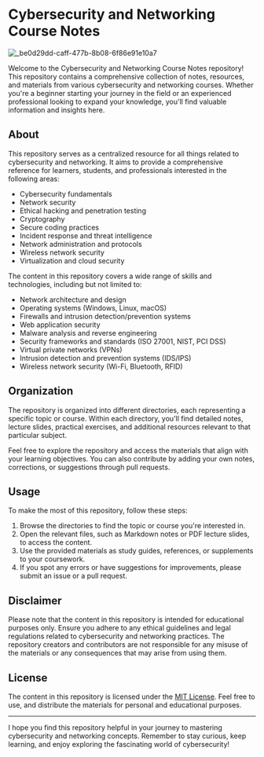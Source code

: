 # Cybersecurity and Networking Course Notes
![_be0d29dd-caff-477b-8b08-6f86e91e10a7](https://github.com/sinapordanesh/Cybersecurity-Networking-Course-Notes/assets/74850874/3a7f7c17-b18f-4066-aacf-a9b5d560fcb6)

Welcome to the Cybersecurity and Networking Course Notes repository! This repository contains a comprehensive collection of notes, resources, and materials from various cybersecurity and networking courses. Whether you're a beginner starting your journey in the field or an experienced professional looking to expand your knowledge, you'll find valuable information and insights here.

## About

This repository serves as a centralized resource for all things related to cybersecurity and networking. It aims to provide a comprehensive reference for learners, students, and professionals interested in the following areas:

- Cybersecurity fundamentals
- Network security
- Ethical hacking and penetration testing
- Cryptography
- Secure coding practices
- Incident response and threat intelligence
- Network administration and protocols
- Wireless network security
- Virtualization and cloud security

The content in this repository covers a wide range of skills and technologies, including but not limited to:

- Network architecture and design
- Operating systems (Windows, Linux, macOS)
- Firewalls and intrusion detection/prevention systems
- Web application security
- Malware analysis and reverse engineering
- Security frameworks and standards (ISO 27001, NIST, PCI DSS)
- Virtual private networks (VPNs)
- Intrusion detection and prevention systems (IDS/IPS)
- Wireless network security (Wi-Fi, Bluetooth, RFID)

## Organization

The repository is organized into different directories, each representing a specific topic or course. Within each directory, you'll find detailed notes, lecture slides, practical exercises, and additional resources relevant to that particular subject.

Feel free to explore the repository and access the materials that align with your learning objectives. You can also contribute by adding your own notes, corrections, or suggestions through pull requests.

## Usage

To make the most of this repository, follow these steps:

1. Browse the directories to find the topic or course you're interested in.
2. Open the relevant files, such as Markdown notes or PDF lecture slides, to access the content.
3. Use the provided materials as study guides, references, or supplements to your coursework.
4. If you spot any errors or have suggestions for improvements, please submit an issue or a pull request.

## Disclaimer

Please note that the content in this repository is intended for educational purposes only. Ensure you adhere to any ethical guidelines and legal regulations related to cybersecurity and networking practices. The repository creators and contributors are not responsible for any misuse of the materials or any consequences that may arise from using them.


## License

The content in this repository is licensed under the [MIT License](LICENSE). Feel free to use, and distribute the materials for personal and educational purposes.

---

I hope you find this repository helpful in your journey to mastering cybersecurity and networking concepts. Remember to stay curious, keep learning, and enjoy exploring the fascinating world of cybersecurity!

